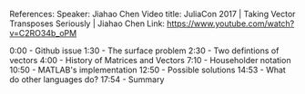 References:
Speaker: Jiahao Chen
Video title: JuliaCon 2017 | Taking Vector Transposes Seriously | Jiahao Chen
Link: https://www.youtube.com/watch?v=C2RO34b_oPM

0:00 - Github issue
1:30 - The surface problem
2:30 - Two defintions of vectors
4:00 - History of Matrices and Vectors
7:10 - Householder notation
10:50 - MATLAB's implementation
12:50 - Possible solutions
14:53 - What do other languages do?
17:54 - Summary
